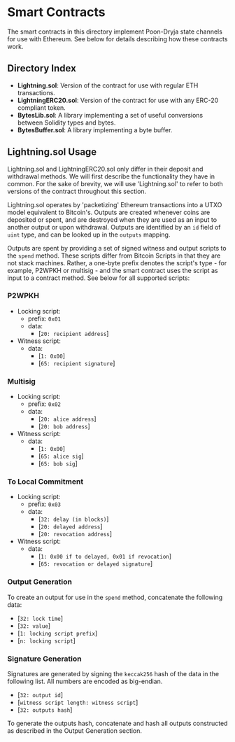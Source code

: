 # Smart Contracts

The smart contracts in this directory implement Poon-Dryja state channels for use with Ethereum. See below for details describing how these contracts work.

## Directory Index

- **Lightning.sol**: Version of the contract for use with regular ETH transactions.
- **LightningERC20.sol**: Version of the contract for use with any ERC-20 compliant token.
- **BytesLib.sol**: A library implementing a set of useful conversions between Solidity types and bytes.
- **BytesBuffer.sol**: A library implementing a byte buffer.

## Lightning.sol Usage

Lightning.sol and LightningERC20.sol only differ in their deposit and withdrawal methods. We will first describe the functionality they have in common. For the sake of brevity, we will use 'Lightning.sol' to refer to both versions of the contract throughout this section.

Lightning.sol operates by 'packetizing' Ethereum transactions into a UTXO model equivalent to Bitcoin's. Outputs are created whenever coins are deposited or spent, and are destroyed when they are used as an input to another output or upon withdrawal. Outputs are identified by an `id` field of `uint` type, and can be looked up in the `outputs` mapping.

Outputs are spent by providing a set of signed witness and output scripts to the `spend` method. These scripts differ from Bitcoin Scripts in that they are not stack machines. Rather, a one-byte prefix denotes the script's type - for example, P2WPKH or multisig - and the smart contract uses the script as input to a contract method. See below for all supported scripts:

### P2WPKH

- Locking script:
	- prefix: `0x01`
	- data:
		- [`20: recipient address`]
- Witness script:
	- data:
		- [`1: 0x00`]
		- [`65: recipient signature`]

### Multisig

- Locking script:
	- prefix: `0x02`
	- data:
		- [`20: alice address`]
		- [`20: bob address`]
- Witness script:
	- data:
		- [`1: 0x00`]
		- [`65: alice sig`]
		- [`65: bob sig`]

### To Local Commitment

- Locking script:
	- prefix: `0x03`
	- data:
		- [`32: delay (in blocks)`]
		- [`20: delayed address`]
		- [`20: revocation address`]
- Witness script:
	- data:
		- [`1: 0x00 if to delayed, 0x01 if revocation`]
		- [`65: revocation or delayed signature`]

### Output Generation

To create an output for use in the `spend` method, concatenate the following data:

- [`32: lock time`]
- [`32: value`]
- [`1: locking script prefix`]
- [`n: locking script`]
		
### Signature Generation

Signatures are generated by signing the `keccak256` hash of the data in the following list. All numbers are encoded as big-endian.

- [`32: output id`]
- [`witness script length: witness script`]
- [`32: outputs hash`]

To generate the outputs hash, concatenate and hash all outputs constructed as described in the Output Generation section.


